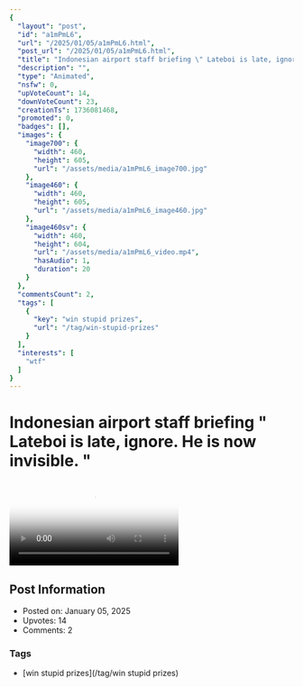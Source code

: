 ```yaml
---
{
  "layout": "post",
  "id": "a1mPmL6",
  "url": "/2025/01/05/a1mPmL6.html",
  "post_url": "/2025/01/05/a1mPmL6.html",
  "title": "Indonesian airport staff briefing \" Lateboi is late, ignore. He is now invisible. \"",
  "description": "",
  "type": "Animated",
  "nsfw": 0,
  "upVoteCount": 14,
  "downVoteCount": 23,
  "creationTs": 1736081468,
  "promoted": 0,
  "badges": [],
  "images": {
    "image700": {
      "width": 460,
      "height": 605,
      "url": "/assets/media/a1mPmL6_image700.jpg"
    },
    "image460": {
      "width": 460,
      "height": 605,
      "url": "/assets/media/a1mPmL6_image460.jpg"
    },
    "image460sv": {
      "width": 460,
      "height": 604,
      "url": "/assets/media/a1mPmL6_video.mp4",
      "hasAudio": 1,
      "duration": 20
    }
  },
  "commentsCount": 2,
  "tags": [
    {
      "key": "win stupid prizes",
      "url": "/tag/win-stupid-prizes"
    }
  ],
  "interests": [
    "wtf"
  ]
}
---
```


# Indonesian airport staff briefing " Lateboi is late, ignore. He is now invisible. "

<video controls playsinline loop poster="/assets/media/a1mPmL6_image460.jpg">
  <source src="/assets/media/a1mPmL6_video.mp4" type="video/mp4">
  Your browser does not support the video tag.
</video>

## Post Information

- Posted on: January 05, 2025
- Upvotes: 14
- Comments: 2

### Tags

- [win stupid prizes](/tag/win stupid prizes)
